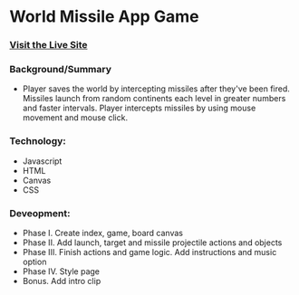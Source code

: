 # World Missile App Game

### [Visit the Live Site](https://pantrypal-app.herokuapp.com/#/)

### Background/Summary
* Player saves the world by intercepting missiles after they've been fired. Missiles launch from random continents each level in greater numbers and faster intervals. Player intercepts missiles by using mouse movement and mouse click.
 
### Technology: 
* Javascript
* HTML
* Canvas
* CSS

### Deveopment:

* Phase I. Create index, game, board canvas
* Phase II. Add launch, target and missile projectile actions and objects
* Phase III. Finish actions and game logic. Add instructions and music option
* Phase IV. Style page
* Bonus. Add intro clip
